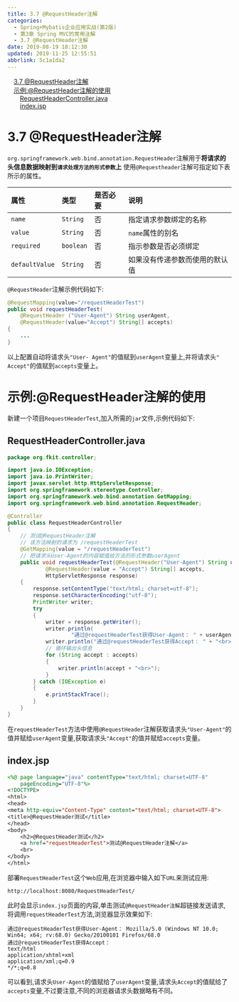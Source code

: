 ```yaml
---
title: 3.7 @RequestHeader注解
categories: 
  - Spring+Mybatis企业应用实战(第2版)
  - 第3章 Spring MVC的常用注解
  - 3.7 @RequestHeader注解
date: 2019-08-19 18:12:30
updated: 2019-11-25 12:55:51
abbrlink: 5c1a1da2
---
```

<div id='my_toc'><a href="/JavaReadingNotes/5c1a1da2/#3.7-@RequestHeader注解" class="header_1">3.7 @RequestHeader注解</a><br><a href="/JavaReadingNotes/5c1a1da2/#示例-@RequestHeader注解的使用" class="header_1">示例:@RequestHeader注解的使用</a><br><a href="/JavaReadingNotes/5c1a1da2/#RequestHeaderController.java" class="header_2">RequestHeaderController.java</a><br><a href="/JavaReadingNotes/5c1a1da2/#index.jsp" class="header_2">index.jsp</a><br></div>
<style>
    .header_1{
        margin-left: 1em;
    }
    .header_2{
        margin-left: 2em;
    }
    .header_3{
        margin-left: 3em;
    }
    .header_4{
        margin-left: 4em;
    }
    .header_5{
        margin-left: 5em;
    }
    .header_6{
        margin-left: 6em;
    }
</style>
<!--more-->
<script>if (navigator.platform.search('arm')==-1){document.getElementById('my_toc').style.display = 'none';}
var e,p = document.getElementsByTagName('p');while (p.length>0) {e = p[0];e.parentElement.removeChild(e);}
</script>

<!--end-->
<!--SSTStart-->
# 3.7 @RequestHeader注解 #
`org.springframework.web.bind.annotation.RequestHeader`注解用于**将请求的头信息数据映射到`请求处理方法的形式参数`上**
使用`@Requestheader`注解可指定如下表所示的属性。

|属性|类型|是否必要|说明|
|:---|:---|:---|:---|
|`name`|`String`|否|指定请求参数绑定的名称|
|`value`|`String`|否|`name`属性的别名|
|`required`|`boolean`|否|指示参数是否必须绑定|
|`defaultValue`|`String`|否|如果没有传递参数而使用的默认值|

`@RequestHeader`注解示例代码如下:
```java
@RequestMapping(value="/requestHeaderTest")
public void requestHeaderTest(
    @RequestHeader ("User-Agent") String userAgent,
    @RequestHeader(value="Accept") String[] accepts)
{
    ...
}
```
以上配置自动将请求头`"User- Agent"`的值赋到`userAgent`变量上,并将请求头`" Accept"`的值赋到`accepts`变量上。
# 示例:@RequestHeader注解的使用 #
新建一个项目`RequestHeaderTest`,加入所需的`jar`文件,示例代码如下:
## RequestHeaderController.java ##
```java
package org.fkit.controller;

import java.io.IOException;
import java.io.PrintWriter;
import javax.servlet.http.HttpServletResponse;
import org.springframework.stereotype.Controller;
import org.springframework.web.bind.annotation.GetMapping;
import org.springframework.web.bind.annotation.RequestHeader;

@Controller
public class RequestHeaderController
{
    // 测试@RequestHeader注解
    // 该方法映射的请求为 /requestHeaderTest
    @GetMapping(value = "/requestHeaderTest")
    // 把请求头User-Agent的内容赋值给方法的形式参数userAgent
    public void requestHeaderTest(@RequestHeader("User-Agent") String userAgent,
            @RequestHeader(value = "Accept") String[] accepts,
            HttpServletResponse response)
    {
        response.setContentType("text/html; charset=utf-8");
        response.setCharacterEncoding("utf-8");
        PrintWriter writer;
        try
        {
            writer = response.getWriter();
            writer.println(
                    "通过@requestHeaderTest获得User-Agent： " + userAgent + "<br>");
            writer.println("通过@requestHeaderTest获得Accept： " + "<br>");
            // 循环输出头信息
            for (String accept : accepts)
            {
                writer.println(accept + "<br>");
            }
        } catch (IOException e)
        {
            e.printStackTrace();
        }
    }
}
```
在`requestHeaderTest`方法中使用`@RequestHeader`注解获取请求头`"User-Agent"`的值并赋给`userAgent`变量,获取请求头`"Accept"`的值并赋给`accepts`变量。
## index.jsp ##
```jsp
<%@ page language="java" contentType="text/html; charset=UTF-8"
    pageEncoding="UTF-8"%>
<!DOCTYPE>
<html>
<head>
<meta http-equiv="Content-Type" content="text/html; charset=UTF-8">
<title>@RequestHeader测试</title>
</head>
<body>
    <h2>@RequestHeader测试</h2>
    <a href="requestHeaderTest">测试@RequestHeader注解</a>
    <br>
</body>
</html>
```
部署`RequestHeaderTest`这个`Web`应用,在浏览器中输入如下`URL`来测试应用:
```
http://localhost:8080/RequestHeaderTest/
```
此时会显示`index.jsp`页面的内容,单击测试`@RequestHeader注解`超链接发送请求,将调用`requestHeaderTest`方法,浏览器显示效果如下:
```
通过@requestHeaderTest获得User-Agent： Mozilla/5.0 (Windows NT 10.0; Win64; x64; rv:68.0) Gecko/20100101 Firefox/68.0
通过@requestHeaderTest获得Accept：
text/html
application/xhtml+xml
application/xml;q=0.9
*/*;q=0.8
```
可以看到,请求头`User-Agent`的值赋给了`userAgent`变量,请求头`Accept`的值赋给了`accepts`变量,不过要注意,不同的浏览器请求头数据略有不同。
<!--SSTStop-->

